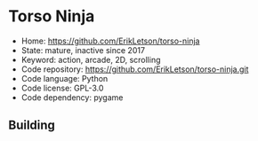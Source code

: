 # Torso Ninja

- Home: https://github.com/ErikLetson/torso-ninja
- State: mature, inactive since 2017
- Keyword: action, arcade, 2D, scrolling
- Code repository: https://github.com/ErikLetson/torso-ninja.git
- Code language: Python
- Code license: GPL-3.0
- Code dependency: pygame

## Building
